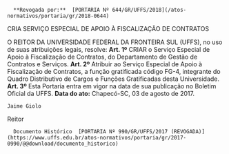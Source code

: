       **Revogada por:**  [PORTARIA Nº 644/GR/UFFS/2018](/atos-normativos/portaria/gr/2018-0644) 

   CRIA SERVIÇO ESPECIAL DE APOIO À FISCALIZAÇÃO DE CONTRATOS  

 O REITOR DA UNIVERSIDADE FEDERAL DA FRONTEIRA SUL (UFFS), no uso de suas atribuições legais, resolve:   **Art. 1º** CRIAR o Serviço Especial de Apoio à Fiscalização de Contratos, do Departamento de Gestão de Contratos e Serviços.   **Art. 2º** Atribuir ao Serviço Especial de Apoio à Fiscalização de Contratos, a função gratificada código FG-4, integrante do Quadro Distributivo de Cargos e Funções Gratificadas desta Universidade.   **Art. 3º** Esta Portaria entra em vigor na data de sua publicação no Boletim Oficial da UFFS.      **Data do ato:** Chapecó-SC, 03 de agosto de 2017.   
 

    Jaime Giolo   
 Reitor 

      Documento Histórico  [PORTARIA Nº 990/GR/UFFS/2017 (REVOGADA)](https://www.uffs.edu.br/atos-normativos/portaria/gr/2017-0990/@@download/documento_historico)     
      